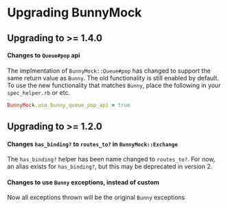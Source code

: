 Upgrading BunnyMock
===================

## Upgrading to >= 1.4.0

#### Changes to `Queue#pop` api

The implmentation of `BunnyMock::Queue#pop` has changed to support the same return value as `Bunny`. The old functionality is still enabled by default. To use the new functionality that matches `Bunny`, place the following in your `spec_helper.rb` or etc.

```ruby
BunnyMock.use_bunny_queue_pop_api = true
```

## Upgrading to >= 1.2.0

#### Changes `has_binding?` to `routes_to?` in `BunnyMock::Exchange`

The `has_binding?` helper has been name changed to `routes_to?`. For now, an alias exists for `has_binding?`, but this may be deprecated in version 2.

#### Changes to use `Bunny` exceptions, instead of custom

Now all exceptions thrown will be the original `Bunny` exceptions
